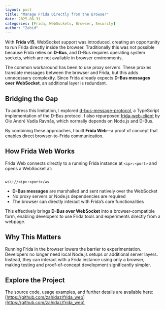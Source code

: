 ```yaml
---
layout: post
title: "Manage Frida Directly from the Browser"
date: 2025-08-31
categories: [Frida, WebSockets, Browser, Security]
author: "Zahid"
---
```


With **Frida v15**, WebSocket support was introduced, creating an opportunity to run Frida directly inside the browser. Traditionally this was not possible because Frida relies on **D-Bus**, and D-Bus requires operating system sockets, which are not available in browser environments.  

The common workaround has been to use proxy servers. These proxies translate messages between the browser and Frida, but this adds unnecessary complexity. Since Frida already expects **D-Bus messages over WebSocket**, an additional layer is redundant.  

## Bridging the Gap  

To address this limitation, I explored [d-bus-message-protocol](https://github.com/clebert/d-bus-message-protocol), a TypeScript implementation of the D-Bus protocol. I also repurposed [frida-web-client](https://github.com/frida/frida-web-client) by Ole André Vadla Ravnås, which normally depends on Node.js and D-Bus.  

By combining these approaches, I built **Frida Web**—a proof of concept that enables direct browser-to-Frida communication.  

## How Frida Web Works  

Frida Web connects directly to a running Frida instance at `<ip>:<port>` and opens a WebSocket at:  

```

ws\://<ip>:<port>/ws

```

- **D-Bus messages** are marshalled and sent natively over the WebSocket  
- No proxy servers or Node.js dependencies are required  
- The browser can directly interact with Frida’s core functionalities  

This effectively brings **D-Bus over WebSocket** into a browser-compatible form, enabling developers to use Frida tools and experiments directly from a webpage.  

## Why This Matters  

Running Frida in the browser lowers the barrier to experimentation. Developers no longer need local Node.js setups or additional server layers. Instead, they can interact with a Frida instance using only a browser, making testing and proof-of-concept development significantly simpler.  

## Explore the Project  

The source code, usage examples, and further details are available here:  
[https://github.com/zahidaz/frida_web](https://github.com/zahidaz/frida_web)  
